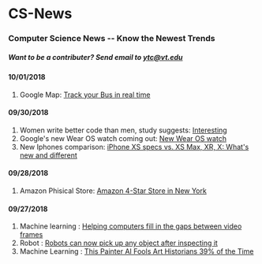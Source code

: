 # CS-News

### Computer Science News -- Know the Newest Trends
##### Want to be a contributer? Send email to ytc@vt.edu

#### 10/01/2018
1. Google Map:
   [Track your Bus in real time](https://www.cnet.com/news/google-maps-adds-commute-tab-to-give-detailed-journey-info/)

#### 09/30/2018
1. Women write better code than men, study suggests:
   [Interesting](https://www.independent.co.uk/life-style/gadgets-and-tech/news/women-better-code-men-github-study-a6870836.html)
2. Google's new Wear OS watch coming out:
   [New Wear OS watch](https://www.cnet.com/news/googles-new-wearos-watch-update-is-here-and-its-surprisingly-good/)
3. New Iphones comparison:
   [iPhone XS specs vs. XS Max, XR, X: What's new and different](https://www.cnet.com/news/iphone-xs-specs-iphone-xs-max-iphone-xr-compared-iphone-x-what-is-new-and-different/)

#### 09/28/2018
1. Amazon Phisical Store:
   [Amazon 4-Star Store in New York](https://www.cnbc.com/2018/09/27/amazon-just-opened-its-4-star-store-in-new-york-heres-a-look.html)

#### 09/27/2018
1. Machine learning : 
   [Helping computers fill in the gaps between video frames](http://news.mit.edu/2018/machine-learning-video-activity-recognition-0914)
2. Robot : 
   [Robots can now pick up any object after inspecting it](http://news.mit.edu/2018/mit-csail-robots-can-pick-any-object-after-inspection-0910)
3. Machine Learning : 
   [This Painter AI Fools Art Historians 39% of the Time](https://www.youtube.com/watch?v=dyzn3Fmtw-E)
